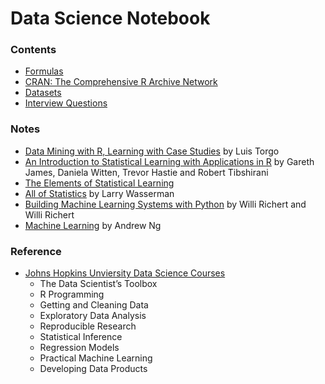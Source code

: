 Data Science Notebook
=====================

### Contents

- [Formulas](formulas/)
- [CRAN: The Comprehensive R Archive Network](cran/)
- [Datasets](datasets/)
- [Interview Questions](interviews/)

### Notes

- [Data Mining with R, Learning with Case Studies](dmwr/) by Luis Torgo
- [An Introduction to Statistical Learning with Applications in R](islr/) by Gareth James, Daniela Witten, Trevor Hastie and Robert Tibshirani
- [The Elements of Statistical Learning](esl/)
- [All of Statistics](all-of-statistics/) by Larry Wasserman
- [Building Machine Learning Systems with Python](mlwp/) by Willi Richert and Willi Richert
- [Machine Learning](coursera-ml/) by Andrew Ng

### Reference

- [Johns Hopkins Unviersity Data Science Courses](https://github.com/helio9cn/jhu-data-science/)
  - The Data Scientist’s Toolbox
  - R Programming
  - Getting and Cleaning Data
  - Exploratory Data Analysis
  - Reproducible Research
  - Statistical Inference
  - Regression Models
  - Practical Machine Learning
  - Developing Data Products
